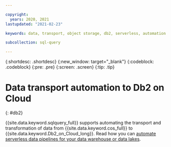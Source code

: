 ```yaml
---

copyright:
  years: 2020, 2021
lastupdated: "2021-02-23"

keywords: data, transport, object storage, db2, serverless, automation

subcollection: sql-query

---
```


{:shortdesc: .shortdesc}
{:new_window: target="_blank"}
{:codeblock: .codeblock}
{:pre: .pre}
{:screen: .screen}
{:tip: .tip}



# Data transport automation to Db2 on Cloud
{: #db2}

{{site.data.keyword.sqlquery_full}} supports automating the transport and transformation of data from {{site.data.keyword.cos_full}} 
to {{site.data.keyword.Db2_on_Cloud_long}}. Read how you can [automate serverless data pipelines for your data warehouse or data lakes](https://www.ibm.com/cloud/blog/announcements/automate-serverless-data-pipelines-for-your-data-warehouse-or-data-lakes).
